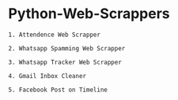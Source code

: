 # Python-Web-Scrappers

    1. Attendence Web Scrapper
    
    2. Whatsapp Spamming Web Scrapper
    
    3. Whatsapp Tracker Web Scrapper
    
    4. Gmail Inbox Cleaner
    
    5. Facebook Post on Timeline
